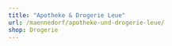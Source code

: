 ```yaml
---
title: "Apotheke & Drogerie Leue"
url: /maennedorf/apotheke-und-drogerie-leue/
shop: Drogerie
---
```

